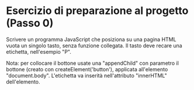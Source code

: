 # Esercizio di preparazione al progetto (Passo 0)

Scrivere un programma JavaScript che posiziona su una pagina HTML vuota un singolo tasto, senza funzione collegata. Il tasto deve recare una etichetta, nell'esempio "P".

Nota: per collocare il bottone usate una "appendChild" con parametro il bottone (creato con createElement('button'), applicata all'elemento "document.body". L'etichetta va inserità nell'attributo "innerHTML" dell'elemento.